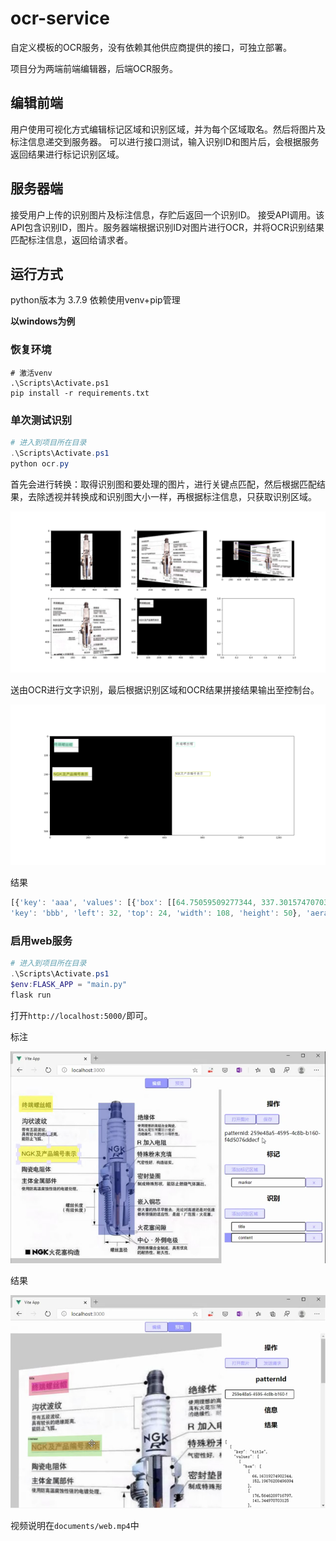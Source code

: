 # ocr-service

自定义模板的OCR服务，没有依赖其他供应商提供的接口，可独立部署。

项目分为两端前端编辑器，后端OCR服务。

## 编辑前端

用户使用可视化方式编辑标记区域和识别区域，并为每个区域取名。然后将图片及标注信息递交到服务器。
可以进行接口测试，输入识别ID和图片后，会根据服务返回结果进行标记识别区域。

## 服务器端

接受用户上传的识别图片及标注信息，存贮后返回一个识别ID。
接受API调用。该API包含识别ID，图片。服务器端根据识别ID对图片进行OCR，并将OCR识别结果匹配标注信息，返回给请求者。

## 运行方式
 
python版本为 3.7.9
依赖使用venv+pip管理

**以windows为例**

### 恢复环境

```
# 激活venv
.\Scripts\Activate.ps1
pip install -r requirements.txt
```

### 单次测试识别

```powershell
# 进入到项目所在目录
.\Scripts\Activate.ps1
python ocr.py
```

首先会进行转换：取得识别图和要处理的图片，进行关键点匹配，然后根据匹配结果，去除透视并转换成和识别图大小一样，再根据标注信息，只获取识别区域。

![转换](./documents/fig.1.png)

送由OCR进行文字识别，最后根据识别区域和OCR结果拼接结果输出至控制台。

![识别](./documents/fig.2.png)

结果

```js
[{'key': 'aaa', 'values': [{'box': [[64.75059509277344, 337.30157470703125], [274.89508056640625, 330.1374206542969], [275.1041259765625, 358.523681640625], [65.05479431152344, 362.94873046875]], 'text': 'NGK及产品编号表示', 'score': 0.9979518}], 'region': {'type': 'ocrs', 'id': 2, 'key': 'aaa', 'left': 23, 'top': 173, 'width': 188, 'height': 50}, 'aera': [[70.79060363769531, 319.568603515625], [288.836669921875, 311.53704833984375], [289.2953186035156, 376.4678955078125], [71.47637939453125, 378.04541015625]]}, {'key': 'bbb', 'values': [{'box': [[66.7274169921875, 151.7689971923828], [175.9398193359375, 140.93621826171875], [176.2097625732422, 169.5221710205078], [67.04623413085938, 178.85140991210938]], 'text': '终端螺丝帽', 'score': 0.99661654}], 'region': {'type': 'ocrs', 'id': 3, 
'key': 'bbb', 'left': 32, 'top': 24, 'width': 108, 'height': 50}, 'aera': [[78.20851135253906, 143.24661254882812], [199.39175415039062, 128.02816772460938], [199.95352172851562, 190.8592987060547], [78.89080047607422, 202.44577026367188]]}]
```

### 启用web服务

```powershell
# 进入到项目所在目录
.\Scripts\Activate.ps1
$env:FLASK_APP = "main.py"
flask run
```

打开`http://localhost:5000/`即可。

标注

![标注](./documents/fig.3.png)

结果

![结果](./documents/fig.4.png)

视频说明在`documents/web.mp4`中
